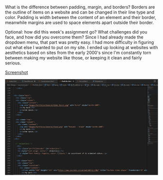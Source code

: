 What is the difference between padding, margin, and borders?
    Borders are the outline of items on a website and can be changed in their line type and color. Padding is width between the content of an element and their border, meanwhile margins are used to space elements apart outside their border. 

Optional: how did this week's assignment go? What challenges did you face, and how did you overcome them?
    Since I had already made the dropdown menu, that part was pretty easy. I had more difficulty in figuring out what else I wanted to put on my site. I ended up looking at websites with aesthetics based on sites from the early 2000's since I'm constantly torn between making my website like those, or keeping it clean and fairly serious. 

<a href="Images/Screenshot-12.png">Screenshot</a>

![Screenshot](./Images/Screenshot-12.png)